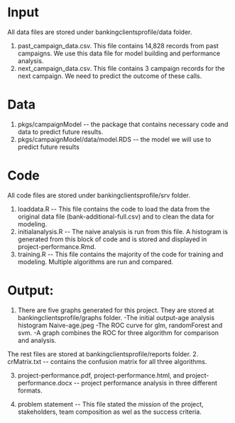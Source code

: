 # Input
All data files are stored under bankingclientsprofile/data folder.  
1. past_campaign_data.csv. This file contains 14,828 records from past campaigns. We use this data file for model building and performance analysis.  
2. next_campaign_data.csv. This file contains 3 campaign records for the next campaign.  We need to predict the outcome of these calls.  


# Data
1. pkgs/campaignModel -- the package that contains necessary code and data to predict future results.
2. pkgs/campaignModel/data/model.RDS -- the model we will use to predict future results
  
# Code
All code files are stored under bankingclientsprofile/srv folder.  
1. loaddata.R -- This file contains the code to load the data from the original data file (bank-additional-full.csv) and to clean the data for modeling.
2. initialanalysis.R -- The naive analysis is run from this file.  A histogram is generated from this block of code and is stored and displayed in project-performance.Rmd.
3. training.R -- This file contains the majority of the code for training and modeling.  Multiple algorithms are run and compared.

# Output:  
1. There are five graphs generated for this project. They are stored at bankingclientsprofile/graphs folder.
  -The initial output-age analysis histogram Naive-age.jpeg
  -The ROC curve for glm, randomForest and svm.
  -A graph combines the ROC for three algorithm for comparison and analysis.

The rest files are stored at bankingclientsprofile/reports folder.
2. crMatrix.txt -- contains the confusion matrix for all three algorithms.

3. project-performance.pdf, project-performance.html, and project-performance.docx -- project performance analysis in three different formats.

4. problem statement -- This file stated the mission of the project, stakeholders, team composition as wel as the success criteria.  
